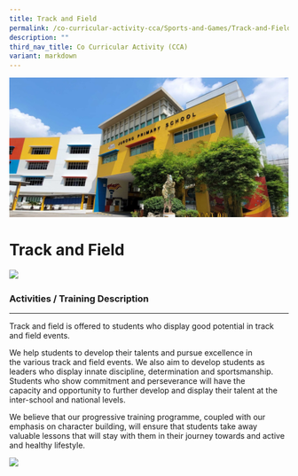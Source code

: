 ```yaml
---
title: Track and Field
permalink: /co-curricular-activity-cca/Sports-and-Games/Track-and-Field/
description: ""
third_nav_title: Co Curricular Activity (CCA)
variant: markdown
---
```

![](/images/JPS_School_Front_Banner.jpg)

Track and Field
===============
![](/images/trackandfield01.jpeg)

### Activities / Training Description
---------------------------------

Track and field is offered to students who display good potential in track and field events.     
  
We help students to develop their talents and pursue excellence in the various track and field events. We also aim to develop students as leaders who display innate discipline, determination and sportsmanship. Students who show commitment and perseverance will have the capacity and opportunity to further develop and display their talent at the inter-school and national levels.     
  
We believe that our progressive training programme, coupled with our emphasis on character building, will ensure that students take away valuable lessons that will stay with them in their journey towards and active and healthy lifestyle.


![](/images/trackandfield02.jpeg)